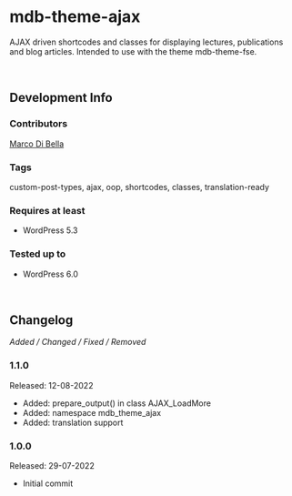 # mdb-theme-ajax
AJAX driven shortcodes and classes for displaying lectures, publications and blog articles. Intended to use with the theme mdb-theme-fse.

<br>

## Development Info

### Contributors
[Marco Di Bella ](https://github.com/mdibella-dev)

### Tags
custom-post-types, ajax, oop, shortcodes, classes, translation-ready

### Requires at least

* WordPress 5.3

### Tested up to

* WordPress 6.0

<br>

## Changelog

*Added / Changed / Fixed / Removed*


### 1.1.0
Released: 12-08-2022

* Added: prepare_output() in class AJAX_LoadMore
* Added: namespace mdb_theme_ajax
* Added: translation support


### 1.0.0
Released: 29-07-2022

* Initial commit
